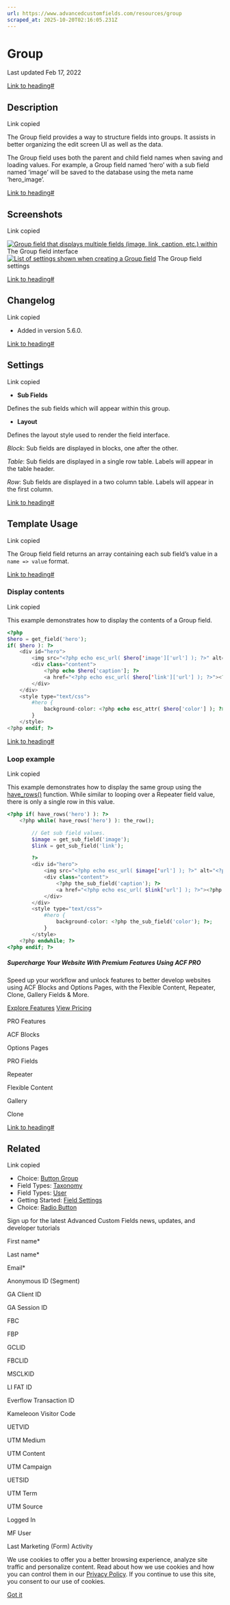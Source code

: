 ```yaml
---
url: https://www.advancedcustomfields.com/resources/group
scraped_at: 2025-10-20T02:16:05.231Z
---
```


# Group

Last updated Feb 17, 2022

[Link to heading#](https://www.advancedcustomfields.com/resources/group/#description)

## Description

Link copied

The Group field provides a way to structure fields into groups. It assists in better organizing the edit screen UI as well as the data.

The Group field uses both the parent and child field names when saving and loading values. For example, a Group field named ‘hero’ with a sub field named ‘image’ will be saved to the database using the meta name ‘hero\_image’.

[Link to heading#](https://www.advancedcustomfields.com/resources/group/#screenshots)

## Screenshots

Link copied

[![Group field that displays multiple fields (image, link, caption, etc.) within](https://www.advancedcustomfields.com/wp-content/uploads/2017/06/acf-field-group-interface-1.jpg)](https://www.advancedcustomfields.com/wp-content/uploads/2017/06/acf-field-group-interface-1.jpg) The Group field interface[![List of settings shown when creating a Group field](https://www.advancedcustomfields.com/wp-content/uploads/2017/06/acf-field-group-settings-1.png)](https://www.advancedcustomfields.com/wp-content/uploads/2017/06/acf-field-group-settings-1.png) The Group field settings

[Link to heading#](https://www.advancedcustomfields.com/resources/group/#changelog)

## Changelog

Link copied

- Added in version 5.6.0.

[Link to heading#](https://www.advancedcustomfields.com/resources/group/#settings)

## Settings

Link copied

- **Sub Fields**


Defines the sub fields which will appear within this group.

- **Layout**


Defines the layout style used to render the field interface.

_Block_: Sub fields are displayed in blocks, one after the other.

_Table_: Sub fields are displayed in a single row table. Labels will appear in the table header.

_Row_: Sub fields are displayed in a two column table. Labels will appear in the first column.


[Link to heading#](https://www.advancedcustomfields.com/resources/group/#template-usage)

## Template Usage

Link copied

The Group field field returns an array containing each sub field’s value in a `name => value` format.

[Link to heading#](https://www.advancedcustomfields.com/resources/group/#display-contents)

### Display contents

Link copied

This example demonstrates how to display the contents of a Group field.

```php
<?php
$hero = get_field('hero');
if( $hero ): ?>
    <div id="hero">
        <img src="<?php echo esc_url( $hero['image']['url'] ); ?>" alt="<?php echo esc_attr( $hero['image']['alt'] ); ?>" />
        <div class="content">
            <?php echo $hero['caption']; ?>
            <a href="<?php echo esc_url( $hero['link']['url'] ); ?>"><?php echo esc_html( $hero['link']['title'] ); ?></a>
        </div>
    </div>
    <style type="text/css">
        #hero {
            background-color: <?php echo esc_attr( $hero['color'] ); ?>;
        }
    </style>
<?php endif; ?>
```

[Link to heading#](https://www.advancedcustomfields.com/resources/group/#loop-example)

### Loop example

Link copied

This example demonstrates how to display the same group using the [have\_rows()](https://www.advancedcustomfields.com/resources/have_rows/) function. While similar to looping over a Repeater field value, there is only a single row in this value.

```php
<?php if( have_rows('hero') ): ?>
    <?php while( have_rows('hero') ): the_row();

        // Get sub field values.
        $image = get_sub_field('image');
        $link = get_sub_field('link');

        ?>
        <div id="hero">
            <img src="<?php echo esc_url( $image['url'] ); ?>" alt="<?php echo esc_attr( $image['alt'] ); ?>" />
            <div class="content">
                <?php the_sub_field('caption'); ?>
                <a href="<?php echo esc_url( $link['url'] ); ?>"><?php echo esc_attr( $link['title'] ); ?></a>
            </div>
        </div>
        <style type="text/css">
            #hero {
                background-color: <?php the_sub_field('color'); ?>;
            }
        </style>
    <?php endwhile; ?>
<?php endif; ?>
```

##### Supercharge Your Website With Premium Features Using ACF PRO

Speed up your workflow and unlock features to better develop websites using ACF Blocks and Options Pages, with the Flexible Content, Repeater,
Clone, Gallery Fields & More.


[Explore Features](https://www.advancedcustomfields.com/pro/) [View Pricing](https://www.advancedcustomfields.com/pro/#pricing-table/)

PRO Features

ACF Blocks

Options Pages

PRO Fields

Repeater

Flexible Content

Gallery

Clone

[Link to heading#](https://www.advancedcustomfields.com/resources/group/#related)

## Related

Link copied

- Choice: [Button Group](https://www.advancedcustomfields.com/resources/button-group/)
- Field Types: [Taxonomy](https://www.advancedcustomfields.com/resources/taxonomy/)
- Field Types: [User](https://www.advancedcustomfields.com/resources/user/)
- Getting Started: [Field Settings](https://www.advancedcustomfields.com/resources/field-settings/)
- Choice: [Radio Button](https://www.advancedcustomfields.com/resources/radio-button/)

Sign up for the latest Advanced Custom Fields news, updates, and developer tutorials

First name\*

Last name\*

Email\*

Anonymous ID (Segment)

GA Client ID

GA Session ID

FBC

FBP

GCLID

FBCLID

MSCLKID

LI FAT ID

Everflow Transaction ID

Kameleoon Visitor Code

UETVID

UTM Medium

UTM Content

UTM Campaign

UETSID

UTM Term

UTM Source

Logged In

MF User

Last Marketing (Form) Activity

We use cookies to offer you a better browsing experience, analyze site traffic and personalize content. Read about how we use cookies and how you can control them in our [Privacy Policy](https://wpengine.com/legal/privacy/). If you continue to use this site, you consent to our use of cookies.

[Got it](https://www.advancedcustomfields.com/resources/group/#)